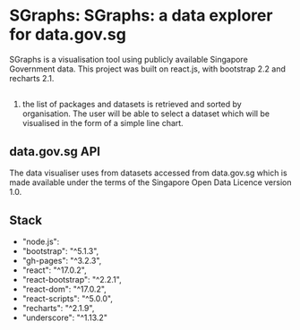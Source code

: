 # SGraphs: SGraphs: a data explorer for data.gov.sg

SGraphs is a visualisation tool using publicly available Singapore Government data. This project was built on react.js, with bootstrap 2.2 and recharts 2.1. 


## 

1. the list of packages and datasets is retrieved and sorted by organisation. The user will be able to select a dataset which will be visualised in the form of a simple line chart. 

## data.gov.sg API

The data visualiser uses from datasets accessed from data.gov.sg which is made available under the terms of the Singapore Open Data Licence version 1.0.

## Stack

- "node.js": 
- "bootstrap": "^5.1.3",
- "gh-pages": "^3.2.3",
- "react": "^17.0.2",
- "react-bootstrap": "^2.2.1",
- "react-dom": "^17.0.2",
- "react-scripts": "^5.0.0",
- "recharts": "^2.1.9",
- "underscore": "^1.13.2"